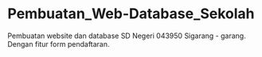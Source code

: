 # Pembuatan_Web-Database_Sekolah
Pembuatan website dan database SD Negeri 043950 Sigarang - garang. Dengan fitur form pendaftaran.
